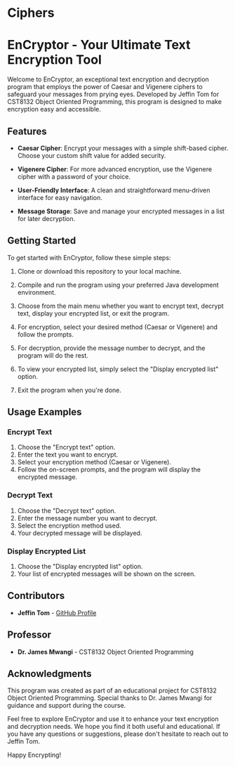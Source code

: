 # Ciphers
# EnCryptor - Your Ultimate Text Encryption Tool

Welcome to EnCryptor, an exceptional text encryption and decryption program that employs the power of Caesar and Vigenere ciphers to safeguard your messages from prying eyes. Developed by Jeffin Tom for CST8132 Object Oriented Programming, this program is designed to make encryption easy and accessible.

## Features

- **Caesar Cipher**: Encrypt your messages with a simple shift-based cipher. Choose your custom shift value for added security.

- **Vigenere Cipher**: For more advanced encryption, use the Vigenere cipher with a password of your choice.

- **User-Friendly Interface**: A clean and straightforward menu-driven interface for easy navigation.

- **Message Storage**: Save and manage your encrypted messages in a list for later decryption.

## Getting Started

To get started with EnCryptor, follow these simple steps:

1. Clone or download this repository to your local machine.

2. Compile and run the program using your preferred Java development environment.

3. Choose from the main menu whether you want to encrypt text, decrypt text, display your encrypted list, or exit the program.

4. For encryption, select your desired method (Caesar or Vigenere) and follow the prompts.

5. For decryption, provide the message number to decrypt, and the program will do the rest.

6. To view your encrypted list, simply select the "Display encrypted list" option.

7. Exit the program when you're done.

## Usage Examples

### Encrypt Text

1. Choose the "Encrypt text" option.
2. Enter the text you want to encrypt.
3. Select your encryption method (Caesar or Vigenere).
4. Follow the on-screen prompts, and the program will display the encrypted message.

### Decrypt Text

1. Choose the "Decrypt text" option.
2. Enter the message number you want to decrypt.
3. Select the encryption method used.
4. Your decrypted message will be displayed.

### Display Encrypted List

1. Choose the "Display encrypted list" option.
2. Your list of encrypted messages will be shown on the screen.

## Contributors

- **Jeffin Tom** - [GitHub Profile](https://github.com/Jones1906)

## Professor

- **Dr. James Mwangi** - CST8132 Object Oriented Programming

## Acknowledgments

This program was created as part of an educational project for CST8132 Object Oriented Programming. Special thanks to Dr. James Mwangi for guidance and support during the course.

Feel free to explore EnCryptor and use it to enhance your text encryption and decryption needs. We hope you find it both useful and educational. If you have any questions or suggestions, please don't hesitate to reach out to Jeffin Tom.

Happy Encrypting!

